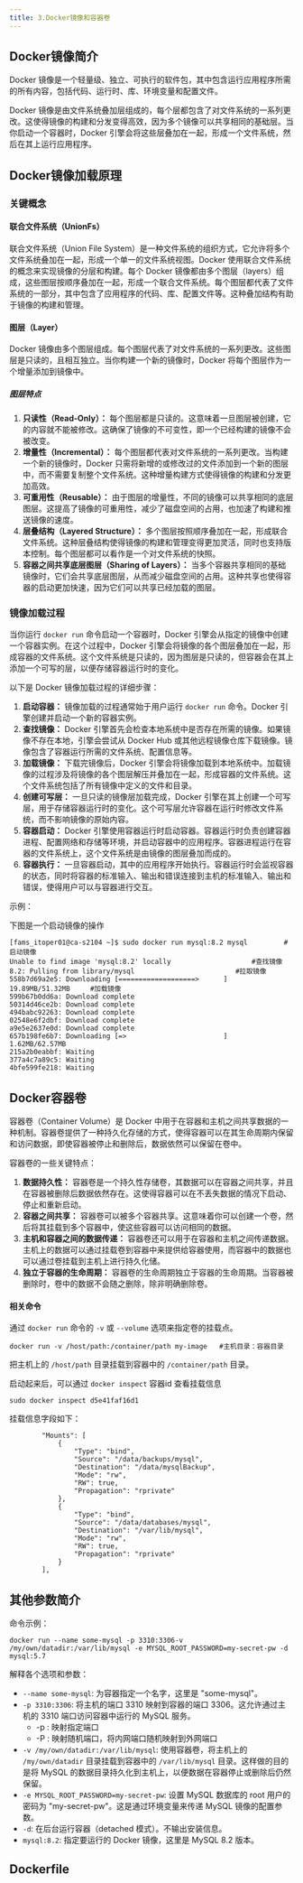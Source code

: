 ```yaml
---
title: 3.Docker镜像和容器卷
---
```

## Docker镜像简介

Docker 镜像是一个轻量级、独立、可执行的软件包，其中包含运行应用程序所需的所有内容，包括代码、运行时、库、环境变量和配置文件。

Docker 镜像是由文件系统叠加层组成的，每个层都包含了对文件系统的一系列更改。这使得镜像的构建和分发变得高效，因为多个镜像可以共享相同的基础层。当你启动一个容器时，Docker 引擎会将这些层叠加在一起，形成一个文件系统，然后在其上运行应用程序。

## Docker镜像加载原理

### 关键概念

#### 联合文件系统（UnionFs）

联合文件系统（Union File System）是一种文件系统的组织方式，它允许将多个文件系统叠加在一起，形成一个单一的文件系统视图。Docker 使用联合文件系统的概念来实现镜像的分层和构建。每个 Docker 镜像都由多个图层（layers）组成，这些图层按顺序叠加在一起，形成一个联合文件系统。每个图层都代表了文件系统的一部分，其中包含了应用程序的代码、库、配置文件等。这种叠加结构有助于镜像的构建和管理。

#### 图层（Layer）

Docker 镜像由多个图层组成。每个图层代表了对文件系统的一系列更改。这些图层是只读的，且相互独立。当你构建一个新的镜像时，Docker 将每个图层作为一个增量添加到镜像中。

##### 图层特点

1. **只读性（Read-Only）：** 每个图层都是只读的。这意味着一旦图层被创建，它的内容就不能被修改。这确保了镜像的不可变性，即一个已经构建的镜像不会被改变。
2. **增量性（Incremental）：** 每个图层都代表对文件系统的一系列更改。当构建一个新的镜像时，Docker 只需将新增的或修改过的文件添加到一个新的图层中，而不需要复制整个文件系统。这种增量构建方式使得镜像的构建和分发更加高效。
3. **可重用性（Reusable）：** 由于图层的增量性，不同的镜像可以共享相同的底层图层。这提高了镜像的可重用性，减少了磁盘空间的占用，也加速了构建和推送镜像的速度。
4. **层叠结构（Layered Structure）：** 多个图层按照顺序叠加在一起，形成联合文件系统。这种层叠结构使得镜像的构建和管理变得更加灵活，同时也支持版本控制。每个图层都可以看作是一个对文件系统的快照。
5. **容器之间共享底层图层（Sharing of Layers）：** 当多个容器共享相同的基础镜像时，它们会共享底层图层，从而减少磁盘空间的占用。这种共享也使得容器的启动更加快速，因为它们可以共享已经加载的图层。

### 镜像加载过程

当你运行 `docker run` 命令启动一个容器时，Docker 引擎会从指定的镜像中创建一个容器实例。在这个过程中，Docker 引擎会将镜像的各个图层叠加在一起，形成容器的文件系统。这个文件系统是只读的，因为图层是只读的，但容器会在其上添加一个可写的层，以便存储容器运行时的变化。

以下是 Docker 镜像加载过程的详细步骤：

1. **启动容器：** 镜像加载的过程通常始于用户运行 `docker run` 命令。Docker 引擎创建并启动一个新的容器实例。
2. **查找镜像：** Docker 引擎首先会检查本地系统中是否存在所需的镜像。如果镜像不存在本地，引擎会尝试从 Docker Hub 或其他远程镜像仓库下载镜像。镜像包含了容器运行所需的文件系统、配置信息等。
3. **加载镜像：** 下载完镜像后，Docker 引擎会将镜像加载到本地系统中。加载镜像的过程涉及将镜像的各个图层解压并叠加在一起，形成容器的文件系统。这个文件系统包括了所有镜像中定义的文件和目录。
4. **创建可写层：** 一旦只读的镜像层加载完成，Docker 引擎在其上创建一个可写层，用于存储容器运行时的变化。这个可写层允许容器在运行时修改文件系统，而不影响镜像的原始内容。
5. **容器启动：** Docker 引擎使用容器运行时启动容器。容器运行时负责创建容器进程、配置网络和存储等环境，并启动容器中的应用程序。容器进程运行在容器的文件系统上，这个文件系统是由镜像的图层叠加而成的。
6. **容器执行：** 一旦容器启动，其中的应用程序开始执行。容器运行时会监视容器的状态，同时将容器的标准输入、输出和错误连接到主机的标准输入、输出和错误，使得用户可以与容器进行交互。

示例：

下图是一个启动镜像的操作

```
[fams_itoper01@ca-s2104 ~]$ sudo docker run mysql:8.2 mysql			#启动镜像
Unable to find image 'mysql:8.2' locally					#查找镜像
8.2: Pulling from library/mysql							#拉取镜像
558b7d69a2e5: Downloading [===================>      ]  19.89MB/51.32MB		#加载镜像
599b67b0dd6a: Download complete 
50314d46ce2b: Download complete 
494babc92263: Download complete 
02548e6f2dbf: Download complete 
a9e5e2637e0d: Download complete 
657b198fe6b7: Downloading [=>                        ]   1.62MB/62.57MB
215a2b0eabbf: Waiting 
377a4c7a89c5: Waiting 
4bfe599fe218: Waiting 
```

## Docker容器卷

容器卷（Container Volume）是 Docker 中用于在容器和主机之间共享数据的一种机制。容器卷提供了一种持久化存储的方式，使得容器可以在其生命周期内保留和访问数据，即使容器被停止和删除后，数据依然可以保留在卷中。

容器卷的一些关键特点：

1. **数据持久性：** 容器卷是一个持久性存储卷，其数据可以在容器之间共享，并且在容器被删除后数据依然存在。这使得容器可以在不丢失数据的情况下启动、停止和重新启动。
2. **容器之间共享：** 容器卷可以被多个容器共享。这意味着你可以创建一个卷，然后将其挂载到多个容器中，使这些容器可以访问相同的数据。
3. **主机和容器之间的数据传递：** 容器卷还可以用于在容器和主机之间传递数据。主机上的数据可以通过挂载卷到容器中来提供给容器使用，而容器中的数据也可以通过卷挂载到主机上进行持久化储。
4. **独立于容器的生命周期：** 容器卷的生命周期独立于容器的生命周期。当容器被删除时，卷中的数据不会随之删除，除非明确删除卷。

#### 相关命令

通过 `docker run` 命令的 `-v` 或 `--volume` 选项来指定卷的挂载点。

```
docker run -v /host/path:/container/path my-image	#主机目录：容器目录
```

把主机上的 `/host/path` 目录挂载到容器中的 `/container/path` 目录。

启动起来后，可以通过 `docker inspect` 容器id 查看挂载信息

```
sudo docker inspect d5e41faf16d1
```

挂载信息字段如下：

```
        "Mounts": [
            {
                "Type": "bind",
                "Source": "/data/backups/mysql",
                "Destination": "/data/mysqlBackup",
                "Mode": "rw",
                "RW": true,
                "Propagation": "rprivate"
            },
            {
                "Type": "bind",
                "Source": "/data/databases/mysql",
                "Destination": "/var/lib/mysql",
                "Mode": "rw",
                "RW": true,
                "Propagation": "rprivate"
            }
        ],
```

## 其他参数简介

命令示例：

```
docker run --name some-mysql -p 3310:3306-v /my/own/datadir:/var/lib/mysql -e MYSQL_ROOT_PASSWORD=my-secret-pw -d mysql:5.7
```

解释各个选项和参数：

* `--name some-mysql`: 为容器指定一个名字，这里是 "some-mysql"。
* `-p 3310:3306`: 将主机的端口 3310 映射到容器的端口 3306。这允许通过主机的 3310 端口访问容器中运行的 MySQL 服务。
  * -p : 映射指定端口
  * -P : 映射随机端口，将内网端口随机映射到外网端口
* `-v /my/own/datadir:/var/lib/mysql`: 使用容器卷，将主机上的 `/my/own/datadir` 目录挂载到容器中的 `/var/lib/mysql` 目录。这样做的目的是将 MySQL 的数据目录持久化到主机上，以便数据在容器停止或删除后仍然保留。
* `-e MYSQL_ROOT_PASSWORD=my-secret-pw`: 设置 MySQL 数据库的 root 用户的密码为 "my-secret-pw"。这是通过环境变量来传递 MySQL 镜像的配置参数。
* `-d`: 在后台运行容器（detached 模式）。不输出安装信息。
* `mysql:8.2`: 指定要运行的 Docker 镜像，这里是 MySQL 8.2 版本。

## Dockerfile
